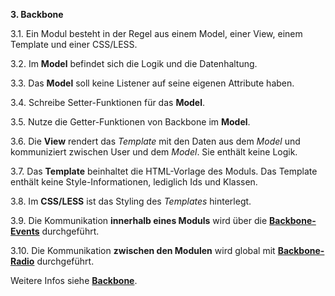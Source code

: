 **3. Backbone**

3.1. Ein Modul besteht in der Regel aus einem Model, einer View, einem Template und einer CSS/LESS.

3.2. Im **Model** befindet sich die Logik und die Datenhaltung.

3.3. Das **Model** soll keine Listener auf seine eigenen Attribute haben.

3.4. Schreibe Setter-Funktionen für das **Model**.

3.5. Nutze die Getter-Funktionen von Backbone im **Model**.

3.6. Die **View** rendert das *Template* mit den Daten aus dem *Model* und kommuniziert zwischen User und dem *Model*. Sie enthält keine Logik.

3.7. Das **Template** beinhaltet die HTML-Vorlage des Moduls. Das Template enthält keine Style-Informationen, lediglich Ids und Klassen.

3.8. Im **CSS/LESS** ist das Styling des *Templates* hinterlegt.

3.9. Die Kommunikation **innerhalb eines Moduls** wird über die **[Backbone-Events](https://backbonejs.org/#Events)** durchgeführt.

3.10. Die Kommunikation **zwischen den Modulen** wird global mit **[Backbone-Radio](https://marionettejs.com/docs/master/backbone.radio.html)** durchgeführt.

Weitere Infos siehe **[Backbone](https://backbonejs.org/)**.
